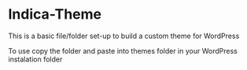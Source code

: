 # Indica-Theme
This is a basic file/folder set-up to build a custom theme for WordPress


To use copy the folder and paste into themes folder in your WordPress instalation folder
